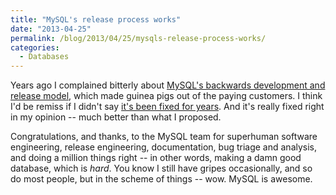 ```yaml
---
title: "MySQL's release process works"
date: "2013-04-25"
permalink: /blog/2013/04/25/mysqls-release-process-works/
categories:
  - Databases
---
```

Years ago I complained bitterly about [MySQL's backwards development and release model][1], which made guinea pigs out of the paying customers. I think I'd be remiss if I didn't say [it's been fixed for years][2]. And it's really fixed right in my opinion -- much better than what I proposed.

Congratulations, and thanks, to the MySQL team for superhuman software engineering, release engineering, documentation, bug triage and analysis, and doing a million things right -- in other words, making a damn good database, which is *hard*. You know I still have gripes occasionally, and so do most people, but in the scheme of things -- wow. MySQL is awesome.

 [1]: http://www.xaprb.com/blog/2007/08/12/what-would-make-me-buy-mysql-enterprise/ "What would make me buy MySQL Enterprise?"
 [2]: http://insidemysql.com/the-milestone-release-model-revisited/
